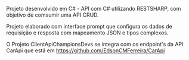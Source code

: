 Projeto desenvolvido em C# - API com C# utilizando RESTSHARP, com objetivo de comsumir uma API CRUD.

Projeto elaborado com interface prompt que configura os dados de requisição e resposta com mapeamento JSON e tipos complexos.

O Projeto ClientApiChampionsDevs se integra com os endpoint's da API CarApi que está em https://github.com/EdsonCMFerreira/CarApi 
